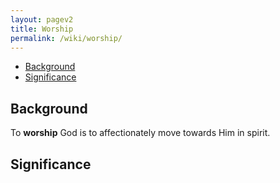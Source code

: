 ```yaml
---
layout: pagev2
title: Worship
permalink: /wiki/worship/
---
```

- [Background](#background)
- [Significance](#significance)

## Background

To **worship** God is to affectionately move towards Him in spirit.

## Significance
